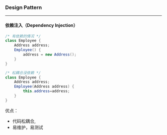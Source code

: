 ### Design Pattern
---

#### 依赖注入（Dependency Injection）
```Java
/* 有依赖的情况 */
class Employee {  
	Address address;  
	Employee() {  
		address = new Address();  
	}  
}  

/* 松耦合没依赖 */
class Employee {  
	Address address;  
	Employee(Address address) {  
		this.address=address;  
	}  
} 
```
优点：
* 代码松耦合, 
* 易维护，易测试

#### 

